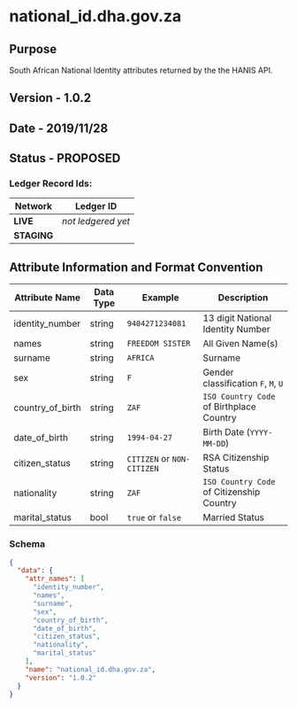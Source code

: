 # national_id.dha.gov.za

## Purpose

South African National Identity attributes returned by the the HANIS API.

## Version - 1.0.2

## Date - 2019/11/28

## Status - **PROPOSED**

### Ledger Record Ids:

| Network     | Ledger ID          |
|-------------|--------------------|
| **LIVE**    | _not ledgered yet_ |
| **STAGING** | `  `               |



## Attribute Information and Format Convention

| Attribute Name   | Data Type | Example                    | Description                               |
|------------------|-----------|----------------------------|-------------------------------------------|
| identity_number  | string    | `9404271234081`            | 13 digit National Identity Number         |
| names            | string    | `FREEDOM SISTER`           | All Given Name(s)                         |
| surname          | string    | `AFRICA`                   | Surname                                   |
| sex              | string    | `F`                        | Gender classification `F`, `M`, `U`       |
| country_of_birth | string    | `ZAF`                      | `ISO Country Code` of Birthplace Country  |
| date_of_birth    | string    | `1994-04-27`               | Birth Date (`YYYY-MM-DD`)                 |
| citizen_status   | string    | `CITIZEN` or `NON-CITIZEN` | RSA Citizenship Status                    |
| nationality      | string    | `ZAF`                      | `ISO Country Code` of Citizenship Country |
| marital_status   | bool      | `true` or `false`          | Married Status                            |

### Schema

```json
{
  "data": {
    "attr_names": [
      "identity_number",
      "names",
      "surname",
      "sex",
      "country_of_birth",
      "date_of_birth",
      "citizen_status",
      "nationality",
      "marital_status"
    ],
    "name": "national_id.dha.gov.za",
    "version": "1.0.2"
  }
}
```
